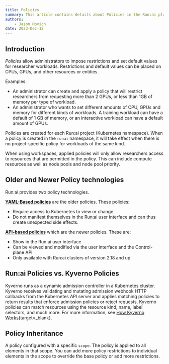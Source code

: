 ```yaml
---
title: Policies
summary: This article contains details about Policies in the Run:ai platform.
authors:
    - Jason Novich
date: 2023-Dec-12
---
```


## Introduction

*Policies* allow administrators to impose restrictions and set default values for researcher workloads. Restrictions and default values can be placed on CPUs, GPUs, and other resources or entities. 

Examples:

* An administrator can create and apply a policy that will restrict researchers from requesting more than 2 GPUs, or less than 1GB of memory per type of workload.
* An administrator who wants to set different amounts of CPU, GPUs and memory for different kinds of workloads. A training workload can have a default of 1 GB of memory, or an interactive workload can have a default amount of GPUs.

Policies are created for each Run:ai project (Kubernetes namespace). When a policy is created in the `runai` namespace, it will take effect when there is no project-specific policy for workloads of the same kind.

When using workspaces, applied policies will only allow researchers access to resources that are permitted in the policy. This can include compute resources as well as node pools and node pool priority.

## Older and Newer Policy technologies

Run:ai provides two policy technologies.

[**YAML-Based policies**](policies.md) are the older policies. These policies:

* Require access to Kubernetes to view or change.
* Do not manifest themselves in the Run:ai user interface and can thus create unexpected side effects.

[**API-based policies**](workspaces-policy.md) which are the newer policies. These are:

* Show in the Run:ai user interface
* Can be viewed and modified via the user interface and the Control-plane API
* Only available with Run:ai clusters of version 2.18 and up. 


## Run:ai Policies vs. Kyverno Policies

Kyverno runs as a dynamic admission controller in a Kubernetes cluster. Kyverno receives validating and mutating admission webhook HTTP callbacks from the Kubernetes API server and applies matching policies to return results that enforce admission policies or reject requests. Kyverno policies can match resources using the resource kind, name, label selectors, and much more. For more information, see [How Kyverno Works](https://kyverno.io/docs/introduction/#how-kyverno-works){target=_blank}.



## Policy Inheritance

A policy configured with a specific `scope`. The policy is applied to all elements in that scope. You can add more policy restrictions to individual elements in the scope to override the base policy or add more restrictions.

